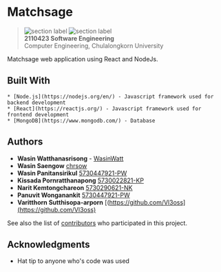# Matchsage
> ![section label](https://img.shields.io/badge/section-2-33cccc.svg?style=flat-square) ![section label](https://img.shields.io/badge/Semester-1/2017-3380cc.svg?style=flat-square)
> <br><b>2110423 Software Engineering</b>
> <br>Computer Engineering, Chulalongkorn University

Matchsage web application using React and NodeJs.

## Built With
```
* [Node.js](https://nodejs.org/en/) - Javascript framework used for backend development
* [React](https://reactjs.org/) - Javascript framework used for frontend development
* [MongoDB](https://www.mongodb.com/) - Database
```

## Authors

* **Wasin Watthanasrisong** - [WasinWatt](https://github.com/wasinwatt)
* **Wasin Saengow** [chrsow](https://github.com/chrsow)
* **Wasin Panitansirikul** [5730447921-PW](https://github.com/5730447921-PW)
* **Kissada Pornratthanapong** [5730022821-KP](https://github.com/5730022821-KP)
* **Narit Kemtongchareon** [5730290621-NK](https://github.com/5730290621-NK)
* **Panuvit Wonganankit** [5730447921-PW](https://github.com/5730447921-PW)
* **Varitthorn Sutthisopa-arporn** [(https://github.com/Vl3oss](https://github.com/Vl3oss)

See also the list of [contributors](https://github.com/we-inc/Matchsage/contributors) who participated in this project.

## Acknowledgments

* Hat tip to anyone who's code was used